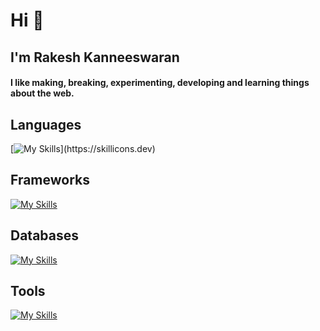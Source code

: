 <h1>Hi 👋</h1>
<h2>I'm Rakesh Kanneeswaran</h2>

<h4 >
  I like making, breaking, experimenting, developing and learning things about
  the web.
</h4>





<h2>Languages</h2>

[![My Skills](https://skillicons.dev/icons?i=ts,js,bash,python,)](https://skillicons.dev)

<h2>Frameworks</h2>
  
[![My Skills](https://skillicons.dev/icons?i=nestjs,express,fastapi,angular,react,nextjs,tailwindcss)](https://skillicons.dev)

<h2>Databases</h2>
  
[![My Skills](https://skillicons.dev/icons?i=postgres,redis,mongo)](https://skillicons.dev)

<h2>Tools</h2>
 
[![My Skills](https://skillicons.dev/icons?i=git,docker)](https://skillicons.dev)
